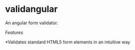 validangular
============

An angular form validator.

*Features*

*Validates standard HTML5 form elements in an intuitive way
